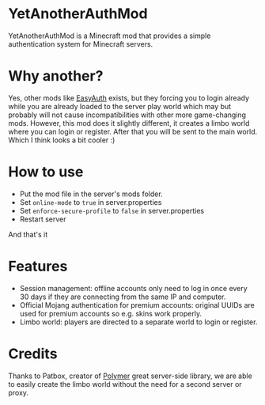 # YetAnotherAuthMod
YetAnotherAuthMod is a Minecraft mod that provides a simple authentication system for Minecraft servers.

# Why another?
Yes, other mods like [EasyAuth](https://modrinth.com/mod/easyauth) exists, but they forcing you to login already while you are already loaded to the server play world which may but probably will not cause incompatibilities with other more game-changing mods. 
However, this mod does it slightly different, it creates a limbo world where you can login or register.
After that you will be sent to the main world. Which I think looks a bit cooler :)

# How to use
- Put the mod file in the server's mods folder.
- Set `online-mode` to `true` in server.properties
- Set `enforce-secure-profile` to `false` in server.properties
- Restart server

And that's it

# Features
- Session management: offline accounts only need to log in once every 30 days if they are connecting from the same IP and computer.
- Official Mojang authentication for premium accounts: original UUIDs are used for premium accounts so e.g. skins work properly.
- Limbo world: players are directed to a separate world to login or register.

# Credits
Thanks to Patbox, creator of [Polymer](https://modrinth.com/mod/polymer) great server-side library, we are able to easily create the limbo world without the need for a second server or proxy.